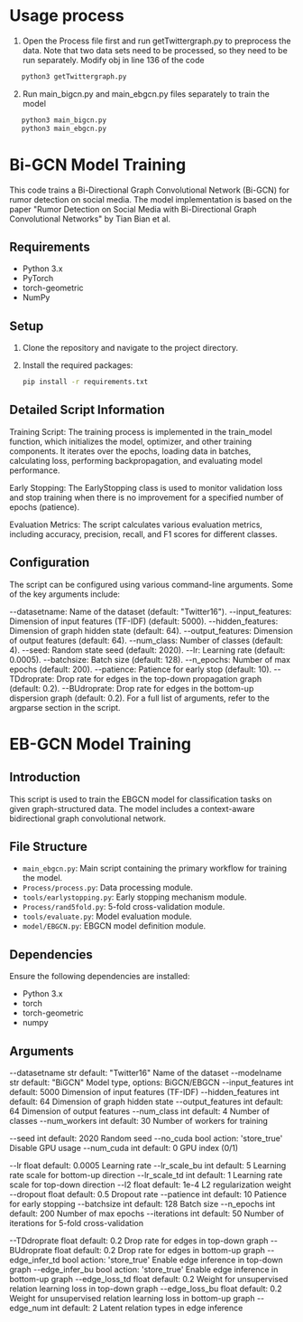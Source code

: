# Usage process
1. Open the Process file first and run getTwittergraph.py to preprocess the data. Note that two data sets need to be processed, so they need to be run separately. Modify obj in line 136 of the code

```python
   python3 getTwittergraph.py
```

2. Run main_bigcn.py and main_ebgcn.py files separately to train the model

   
```python
   python3 main_bigcn.py
   python3 main_ebgcn.py
```


# Bi-GCN Model Training

This code trains a Bi-Directional Graph Convolutional Network (Bi-GCN) for rumor detection on social media. The model implementation is based on the paper "Rumor Detection on Social Media with Bi-Directional Graph Convolutional Networks" by Tian Bian et al.

## Requirements

- Python 3.x
- PyTorch
- torch-geometric
- NumPy

## Setup

1. Clone the repository and navigate to the project directory.

2. Install the required packages:
   ```bash
   pip install -r requirements.txt
   ```
## Detailed Script Information
Training Script: The training process is implemented in the train_model function, which initializes the model, optimizer, and other training components. It iterates over the epochs, loading data in batches, calculating loss, performing backpropagation, and evaluating model performance.

Early Stopping: The EarlyStopping class is used to monitor validation loss and stop training when there is no improvement for a specified number of epochs (patience).

Evaluation Metrics: The script calculates various evaluation metrics, including accuracy, precision, recall, and F1 scores for different classes.

## Configuration
The script can be configured using various command-line arguments. Some of the key arguments include:

--datasetname: Name of the dataset (default: "Twitter16").
--input_features: Dimension of input features (TF-IDF) (default: 5000).
--hidden_features: Dimension of graph hidden state (default: 64).
--output_features: Dimension of output features (default: 64).
--num_class: Number of classes (default: 4).
--seed: Random state seed (default: 2020).
--lr: Learning rate (default: 0.0005).
--batchsize: Batch size (default: 128).
--n_epochs: Number of max epochs (default: 200).
--patience: Patience for early stop (default: 10).
--TDdroprate: Drop rate for edges in the top-down propagation graph (default: 0.2).
--BUdroprate: Drop rate for edges in the bottom-up dispersion graph (default: 0.2).
For a full list of arguments, refer to the argparse section in the script.

# EB-GCN Model Training

## Introduction
This script is used to train the EBGCN model for classification tasks on given graph-structured data. The model includes a context-aware bidirectional graph convolutional network.

## File Structure
- `main_ebgcn.py`: Main script containing the primary workflow for training the model.
- `Process/process.py`: Data processing module.
- `tools/earlystopping.py`: Early stopping mechanism module.
- `Process/rand5fold.py`: 5-fold cross-validation module.
- `tools/evaluate.py`: Model evaluation module.
- `model/EBGCN.py`: EBGCN model definition module.

## Dependencies
Ensure the following dependencies are installed:
- Python 3.x
- torch
- torch-geometric
- numpy

## Arguments
--datasetname      str   default: "Twitter16"   Name of the dataset
--modelname        str   default: "BiGCN"       Model type, options: BiGCN/EBGCN
--input_features   int   default: 5000          Dimension of input features (TF-IDF)
--hidden_features  int   default: 64            Dimension of graph hidden state
--output_features  int   default: 64            Dimension of output features
--num_class        int   default: 4             Number of classes
--num_workers      int   default: 30            Number of workers for training

--seed             int   default: 2020          Random seed
--no_cuda          bool  action: 'store_true'   Disable GPU usage
--num_cuda         int   default: 0             GPU index (0/1)

--lr               float default: 0.0005        Learning rate
--lr_scale_bu      int   default: 5             Learning rate scale for bottom-up direction
--lr_scale_td      int   default: 1             Learning rate scale for top-down direction
--l2               float default: 1e-4          L2 regularization weight
--dropout          float default: 0.5           Dropout rate
--patience         int   default: 10            Patience for early stopping
--batchsize        int   default: 128           Batch size
--n_epochs         int   default: 200           Number of max epochs
--iterations       int   default: 50            Number of iterations for 5-fold cross-validation

--TDdroprate       float default: 0.2           Drop rate for edges in top-down graph
--BUdroprate       float default: 0.2           Drop rate for edges in bottom-up graph
--edge_infer_td    bool  action: 'store_true'   Enable edge inference in top-down graph
--edge_infer_bu    bool  action: 'store_true'   Enable edge inference in bottom-up graph
--edge_loss_td     float default: 0.2           Weight for unsupervised relation learning loss in top-down graph
--edge_loss_bu     float default: 0.2           Weight for unsupervised relation learning loss in bottom-up graph
--edge_num         int   default: 2             Latent relation types in edge inference




